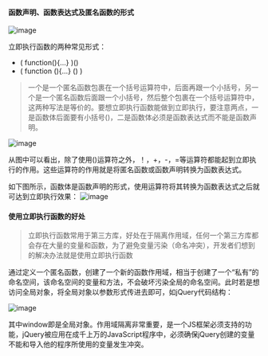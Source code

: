 #### 函数声明、函数表达式及匿名函数的形式
![image](http://p9.pstatp.com/large/320200012b163dcc18c5)

立即执行函数的两种常见形式：
- ( function(){…} )()
- ( function (){…} () )

> 一个是一个匿名函数包裹在一个括号运算符中，后面再跟一个小括号，另一个是一个匿名函数后面跟一个小括号，然后整个包裹在一个括号运算符中，这两种写法是等价的。要想立即执行函数能做到立即执行，要注意两点，一是函数体后面要有小括号()，二是函数体必须是函数表达式而不能是函数声明。

![image](http://p1.pstatp.com/large/3206000083eab0ae5c4d)

从图中可以看出，除了使用()运算符之外，！，+，-，=等运算符都能起到立即执行的作用。这些运算符的作用就是将匿名函数或函数声明转换为函数表达式。

如下图所示，函数体是函数声明的形式，使用运算符将其转换为函数表达式之后就可达到立即执行效果：
![image](http://p3.pstatp.com/large/320600008a6e1d981b97)

#### 使用立即执行函数的好处
> 立即执行函数常用于第三方库，好处在于隔离作用域，任何一个第三方库都会存在大量的变量和函数，为了避免变量污染（命名冲突），开发者们想到的解决办法就是使用立即执行函数

通过定义一个匿名函数，创建了一个新的函数作用域，相当于创建了一个“私有”的命名空间，该命名空间的变量和方法，不会破坏污染全局的命名空间。此时若是想访问全局对象，将全局对象以参数形式传进去即可，如jQuery代码结构：

![image](http://p9.pstatp.com/large/31fe00015120b6a57385)

其中window即是全局对象。作用域隔离非常重要，是一个JS框架必须支持的功能，jQuery被应用在成千上万的JavaScript程序中，必须确保jQuery创建的变量不能和导入他的程序所使用的变量发生冲突。